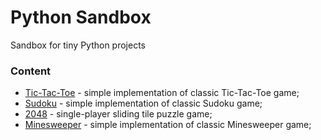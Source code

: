 # Python Sandbox

Sandbox for tiny Python projects

### Content

- [Tic-Tac-Toe](tictactoe/) - simple implementation of classic Tic-Tac-Toe game;
- [Sudoku](sudoku/) - simple implementation of classic Sudoku game;
- [2048](2048/) - single-player sliding tile puzzle game;
- [Minesweeper](minesweeper/) - simple implementation of classic Minesweeper game;

